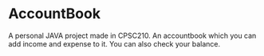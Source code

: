 # AccountBook
A personal JAVA project made in CPSC210.
An accountbook which you can add income and expense to it. You can also check your balance.
